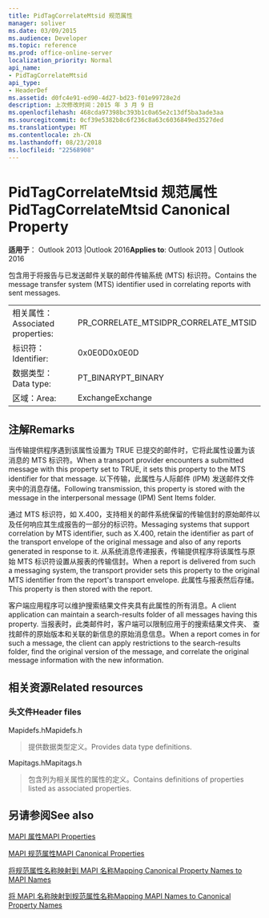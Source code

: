 ```yaml
---
title: PidTagCorrelateMtsid 规范属性
manager: soliver
ms.date: 03/09/2015
ms.audience: Developer
ms.topic: reference
ms.prod: office-online-server
localization_priority: Normal
api_name:
- PidTagCorrelateMtsid
api_type:
- HeaderDef
ms.assetid: d0fc4e91-ed90-4d27-bd23-f01e99728e2d
description: 上次修改时间：2015 年 3 月 9 日
ms.openlocfilehash: 468cda97398bc393b1c0a65e2c13df5ba3ade3aa
ms.sourcegitcommit: 0cf39e5382b8c6f236c8a63c6036849ed3527ded
ms.translationtype: MT
ms.contentlocale: zh-CN
ms.lasthandoff: 08/23/2018
ms.locfileid: "22568908"
---
```

# <a name="pidtagcorrelatemtsid-canonical-property"></a><span data-ttu-id="4558c-103">PidTagCorrelateMtsid 规范属性</span><span class="sxs-lookup"><span data-stu-id="4558c-103">PidTagCorrelateMtsid Canonical Property</span></span>

  
  
<span data-ttu-id="4558c-104">**适用于**： Outlook 2013 |Outlook 2016</span><span class="sxs-lookup"><span data-stu-id="4558c-104">**Applies to**: Outlook 2013 | Outlook 2016</span></span> 
  
<span data-ttu-id="4558c-105">包含用于将报告与已发送邮件关联的邮件传输系统 (MTS) 标识符。</span><span class="sxs-lookup"><span data-stu-id="4558c-105">Contains the message transfer system (MTS) identifier used in correlating reports with sent messages.</span></span>
  
|||
|:-----|:-----|
|<span data-ttu-id="4558c-106">相关属性：</span><span class="sxs-lookup"><span data-stu-id="4558c-106">Associated properties:</span></span>  <br/> |<span data-ttu-id="4558c-107">PR_CORRELATE_MTSID</span><span class="sxs-lookup"><span data-stu-id="4558c-107">PR_CORRELATE_MTSID</span></span>  <br/> |
|<span data-ttu-id="4558c-108">标识符：</span><span class="sxs-lookup"><span data-stu-id="4558c-108">Identifier:</span></span>  <br/> |<span data-ttu-id="4558c-109">0x0E0D</span><span class="sxs-lookup"><span data-stu-id="4558c-109">0x0E0D</span></span>  <br/> |
|<span data-ttu-id="4558c-110">数据类型：</span><span class="sxs-lookup"><span data-stu-id="4558c-110">Data type:</span></span>  <br/> |<span data-ttu-id="4558c-111">PT_BINARY</span><span class="sxs-lookup"><span data-stu-id="4558c-111">PT_BINARY</span></span>  <br/> |
|<span data-ttu-id="4558c-112">区域：</span><span class="sxs-lookup"><span data-stu-id="4558c-112">Area:</span></span>  <br/> |<span data-ttu-id="4558c-113">Exchange</span><span class="sxs-lookup"><span data-stu-id="4558c-113">Exchange</span></span>  <br/> |
   
## <a name="remarks"></a><span data-ttu-id="4558c-114">注解</span><span class="sxs-lookup"><span data-stu-id="4558c-114">Remarks</span></span>

<span data-ttu-id="4558c-115">当传输提供程序遇到该属性设置为 TRUE 已提交的邮件时，它将此属性设置为该消息的 MTS 标识符。</span><span class="sxs-lookup"><span data-stu-id="4558c-115">When a transport provider encounters a submitted message with this property set to TRUE, it sets this property to the MTS identifier for that message.</span></span> <span data-ttu-id="4558c-116">以下传输，此属性与人际邮件 (IPM) 发送邮件文件夹中的消息存储。</span><span class="sxs-lookup"><span data-stu-id="4558c-116">Following transmission, this property is stored with the message in the interpersonal message (IPM) Sent Items folder.</span></span>
  
<span data-ttu-id="4558c-117">通过 MTS 标识符，如 X.400，支持相关的邮件系统保留的传输信封的原始邮件以及任何响应其生成报告的一部分的标识符。</span><span class="sxs-lookup"><span data-stu-id="4558c-117">Messaging systems that support correlation by MTS identifier, such as X.400, retain the identifier as part of the transport envelope of the original message and also of any reports generated in response to it.</span></span> <span data-ttu-id="4558c-118">从系统消息传递报表，传输提供程序将该属性与原始 MTS 标识符设置从报表的传输信封。</span><span class="sxs-lookup"><span data-stu-id="4558c-118">When a report is delivered from such a messaging system, the transport provider sets this property to the original MTS identifier from the report's transport envelope.</span></span> <span data-ttu-id="4558c-119">此属性与报表然后存储。</span><span class="sxs-lookup"><span data-stu-id="4558c-119">This property is then stored with the report.</span></span>
  
<span data-ttu-id="4558c-120">客户端应用程序可以维护搜索结果文件夹具有此属性的所有消息。</span><span class="sxs-lookup"><span data-stu-id="4558c-120">A client application can maintain a search-results folder of all messages having this property.</span></span> <span data-ttu-id="4558c-121">当报表时，此类邮件时，客户端可以限制应用于的搜索结果文件夹、 查找邮件的原始版本和关联的新信息的原始消息信息。</span><span class="sxs-lookup"><span data-stu-id="4558c-121">When a report comes in for such a message, the client can apply restrictions to the search-results folder, find the original version of the message, and correlate the original message information with the new information.</span></span>
  
## <a name="related-resources"></a><span data-ttu-id="4558c-122">相关资源</span><span class="sxs-lookup"><span data-stu-id="4558c-122">Related resources</span></span>

### <a name="header-files"></a><span data-ttu-id="4558c-123">头文件</span><span class="sxs-lookup"><span data-stu-id="4558c-123">Header files</span></span>

<span data-ttu-id="4558c-124">Mapidefs.h</span><span class="sxs-lookup"><span data-stu-id="4558c-124">Mapidefs.h</span></span>
  
> <span data-ttu-id="4558c-125">提供数据类型定义。</span><span class="sxs-lookup"><span data-stu-id="4558c-125">Provides data type definitions.</span></span>
    
<span data-ttu-id="4558c-126">Mapitags.h</span><span class="sxs-lookup"><span data-stu-id="4558c-126">Mapitags.h</span></span>
  
> <span data-ttu-id="4558c-127">包含列为相关属性的属性的定义。</span><span class="sxs-lookup"><span data-stu-id="4558c-127">Contains definitions of properties listed as associated properties.</span></span>
    
## <a name="see-also"></a><span data-ttu-id="4558c-128">另请参阅</span><span class="sxs-lookup"><span data-stu-id="4558c-128">See also</span></span>



[<span data-ttu-id="4558c-129">MAPI 属性</span><span class="sxs-lookup"><span data-stu-id="4558c-129">MAPI Properties</span></span>](mapi-properties.md)
  
[<span data-ttu-id="4558c-130">MAPI 规范属性</span><span class="sxs-lookup"><span data-stu-id="4558c-130">MAPI Canonical Properties</span></span>](mapi-canonical-properties.md)
  
[<span data-ttu-id="4558c-131">将规范属性名称映射到 MAPI 名称</span><span class="sxs-lookup"><span data-stu-id="4558c-131">Mapping Canonical Property Names to MAPI Names</span></span>](mapping-canonical-property-names-to-mapi-names.md)
  
[<span data-ttu-id="4558c-132">将 MAPI 名称映射到规范属性名称</span><span class="sxs-lookup"><span data-stu-id="4558c-132">Mapping MAPI Names to Canonical Property Names</span></span>](mapping-mapi-names-to-canonical-property-names.md)

